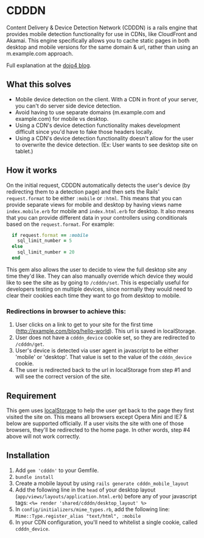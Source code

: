 # CDDDN

Content Delivery & Device Detection Network (CDDDN) is a rails engine that provides mobile detection functionality for use in CDNs, like CloudFront and Akamai. This engine specifically allows you to cache static pages in both desktop and mobile versions for the same domain & url, rather than using an m.example.com approach.

Full explanation at the [dojo4 blog](http://dojo4.com/blog/mobile-detection-behind-a-cdn).

## What this solves

* Mobile device detection on the client. With a CDN in front of your server, you can't do server side device detection.
* Avoid having to use separate domains (m.example.com and example.com) for mobile vs desktop.
* Using a CDN's device detection functionality makes development difficult since you'd have to fake those headers locally.
* Using a CDN's device detection functionality doesn't allow for the user to overwrite the device detection. (Ex: User wants to see desktop site on tablet.)

## How it works

On the initial request, CDDDN automatically detects the user's device (by redirecting them to a detection page) and then sets the Rails' `request.format` to be either `:mobile` or `:html`. This means that you can provide separate views for mobile and desktop by having views name `index.mobile.erb` for mobile and `index.html.erb` for desktop. It also means that you can provide different data in your controllers using conditionals based on the `request.format`. For example:

```rb
  if request.format == :mobile
    sql_limit_number = 5
  else
    sql_limit_number = 20
  end
```

This gem also allows the user to decide to view the full desktop site any time they'd like. They can also manually override which device they would like to see the site as by going to `/cdddn/set`. This is especially useful for developers testing on multiple devices, since normally they would need to clear their cookies each time they want to go from desktop to mobile.

### Redirections in browser to achieve this:

1. User clicks on a link to get to your site for the first time (http://example.com/blog/hello-world). This url is saved in localStorage.
2. User does not have a `cdddn_device` cookie set, so they are redirected to `/cdddn/get`.
3. User's device is detected via user agent in javascript to be either 'mobile' or 'desktop'. That value is set to the value of the `cdddn_device` cookie.
4. The user is redirected back to the url in localStorage from step #1 and will see the correct version of the site.

## Requirement

This gem uses [localStorage](http://caniuse.com/#feat=namevalue-storage) to help the user get back to the page they first visited the site on. This means all browsers except Opera Mini and IE7 & below are supported officially. If a user visits the site with one of those browsers, they'll be redirected to the home page. In other words, step #4 above will not work correctly.

## Installation

1. Add `gem 'cdddn'` to your Gemfile.
2. `bundle install`
3. Create a mobile layout by using `rails generate cdddn_mobile_layout`
4. Add the following line in the `head` of your desktop layout (`app/views/layouts/application.html.erb`) before any of your javascript tags: `<%= render 'shared/cdddn/desktop_layout' %>`
5. In `config/initializers/mime_types.rb`, add the following line: `Mime::Type.register_alias "text/html", :mobile`
6. In your CDN configuration, you'll need to whitelist a single cookie, called `cdddn_device`.


